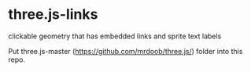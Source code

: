 # three.js-links
clickable geometry that has embedded links and sprite text labels

Put three.js-master (https://github.com/mrdoob/three.js/) folder into this repo.
